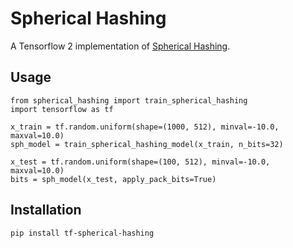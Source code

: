 # Spherical Hashing
A Tensorflow 2 implementation of [Spherical Hashing](https://ieeexplore.ieee.org/document/6248024).

## Usage
```
from spherical_hashing import train_spherical_hashing
import tensorflow as tf

x_train = tf.random.uniform(shape=(1000, 512), minval=-10.0, maxval=10.0)
sph_model = train_spherical_hashing_model(x_train, n_bits=32)

x_test = tf.random.uniform(shape=(100, 512), minval=-10.0, maxval=10.0)
bits = sph_model(x_test, apply_pack_bits=True)
```

## Installation
```
pip install tf-spherical-hashing
```
